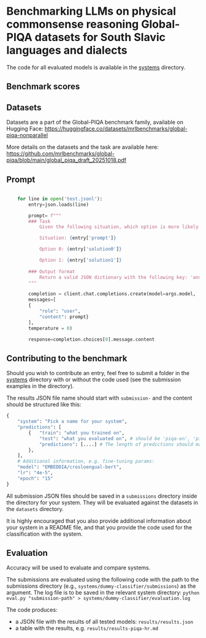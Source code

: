 # Benchmarking LLMs on physical commonsense reasoning Global-PIQA datasets for South Slavic languages and dialects

The code for all evaluated models is available in the [systems](systems) directory.

## Benchmark scores

<!--
![](evaluation-for-the-paper/piqa-results-heatmap.png)
![](evaluation-for-the-paper/gpt_comparison.png)
-->


## Datasets

Datasets are a part of the Global-PIQA benchmark family, available on Hugging Face: https://huggingface.co/datasets/mrlbenchmarks/global-piqa-nonparallel

More details on the datasets and the task are available here: https://github.com/mrlbenchmarks/global-piqa/blob/main/global_piqa_draft_20251018.pdf

## Prompt

```python

	for line in open('test.jsonl'):
		entry=json.loads(line)

		prompt= f"""
		### Task
			Given the following situation, which option is more likely to be correct?

			Situation: {entry['prompt']}

			Option 0: {entry['solution0']}

			Option 1: {entry['solution1']}
				
		### Output format
			Return a valid JSON dictionary with the following key: 'answer' and a value should be either 0 (if option 0 is more plausible) or 1 (if option 1 is more plausible).
		"""

		completion = client.chat.completions.create(model=args.model,
		messages=[
		{
			"role": "user",
			"content": prompt}
		],
		temperature = 0)

		response=completion.choices[0].message.content
```

## Contributing to the benchmark

Should you wish to contribute an entry, feel free to submit a folder in the [systems](systems) directory with or without the code used (see the submission examples in the directory).

The results JSON file name should start with `submission-` and the content should be structured like this:

```python
{
	"system": "Pick a name for your system",
	"predictions": [
		{   "train": "what you trained on",
			"test": "what you evaluated on", # should be 'piqa-en', 'piqa-mk', 'piqa-bg', 'piqa-sl', 'piqa-sr_cyrl', 'piqa-hr', 'piqa-sr_latn', 'piqa-bs', 'piqa-sl-cer', 'piqa-hr-ckm'
			"predictions": [....] # The length of predictions should match the length of test data
		},
	],
	# Additional information, e.g. fine-tuning params:
	"model": "EMBEDDIA/crosloengual-bert",
	"lr": "4e-5",
	"epoch": "15"
}
```

All submission JSON files should be saved in a `submissions` directory inside the directory for your system. They will be evaluated against the datasets in the `datasets` directory.

It is highly encouraged that you also provide additional information about your system in a README file, and that you provide the code used for the classification with the system.

## Evaluation

Accuracy will be used to evaluate and compare systems.

The submissions are evaluated using the following code with the path to the submissions directory (e.g., ``systems/dummy-classifier/submissions``) as the argument. The log file is to be saved in the relevant system directory:
```python eval.py "submission-path" > systems/dummy-classifier/evaluation.log```

The code produces:
- a JSON file with the results of all tested models: `results/results.json`
- a table with the results, e.g. `results/results-piqa-hr.md`


